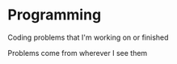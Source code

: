 # Programming
Coding problems that I'm working on or finished

Problems come from wherever I see them
